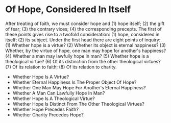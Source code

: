 # Of Hope, Considered In Itself

After treating of faith, we must consider hope and (1) hope itself; (2) the gift of fear; (3) the contrary vices; (4) the corresponding precepts. The first of these points gives rise to a twofold consideration: (1) hope, considered in itself; (2) its subject.  Under the first head there are eight points of inquiry:
(1) Whether hope is a virtue?
(2) Whether its object is eternal happiness?
(3) Whether, by the virtue of hope, one man may hope for another's happiness?
(4) Whether a man may lawfully hope in man?
(5) Whether hope is a theological virtue?
(6) Of its distinction from the other theological virtues?
(7) Of its relation to faith;
(8) Of its relation to charity.

* Whether Hope Is A Virtue?
* Whether Eternal Happiness Is The Proper Object Of Hope?
* Whether One Man May Hope For Another's Eternal Happiness?
* Whether A Man Can Lawfully Hope In Man?
* Whether Hope Is A Theological Virtue?
* Whether Hope Is Distinct From The Other Theological Virtues?
* Whether Hope Precedes Faith?
* Whether Charity Precedes Hope?